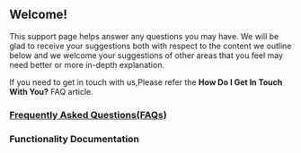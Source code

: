 Welcome!
--------

This support page helps answer any questions you may have. We will be
glad to receive your suggestions both with respect to the content we
outline below and we welcome your suggestions of other areas that you
feel may need better or more in-depth explanation.

If you need to get in touch with us,Please refer the **How Do I Get In
Touch With You?** FAQ article.

#### 

### [Frequently Asked Questions(FAQs)](faq.md)

#### 

### Functionality Documentation
